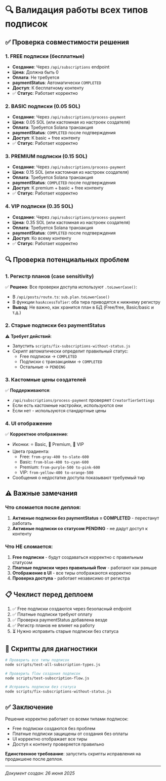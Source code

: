 # 🔍 Валидация работы всех типов подписок

## ✅ Проверка совместимости решения

### 1. **FREE подписки (бесплатные)**
- **Создание**: Через `/api/subscriptions` endpoint
- **Цена**: Должна быть 0
- **Оплата**: Не требуется
- **paymentStatus**: Автоматически `COMPLETED`
- **Доступ**: К бесплатному контенту
- ✅ **Статус**: Работает корректно

### 2. **BASIC подписки (0.05 SOL)**
- **Создание**: Через `/api/subscriptions/process-payment`
- **Цена**: 0.05 SOL (или кастомная из настроек создателя)
- **Оплата**: Требуется Solana транзакция
- **paymentStatus**: `COMPLETED` после подтверждения
- **Доступ**: К basic + free контенту
- ✅ **Статус**: Работает корректно

### 3. **PREMIUM подписки (0.15 SOL)**
- **Создание**: Через `/api/subscriptions/process-payment`
- **Цена**: 0.15 SOL (или кастомная из настроек создателя)
- **Оплата**: Требуется Solana транзакция
- **paymentStatus**: `COMPLETED` после подтверждения
- **Доступ**: К premium + basic + free контенту
- ✅ **Статус**: Работает корректно

### 4. **VIP подписки (0.35 SOL)**
- **Создание**: Через `/api/subscriptions/process-payment`
- **Цена**: 0.35 SOL (или кастомная из настроек создателя)
- **Оплата**: Требуется Solana транзакция
- **paymentStatus**: `COMPLETED` после подтверждения
- **Доступ**: Ко всему контенту
- ✅ **Статус**: Работает корректно

## 🔍 Проверка потенциальных проблем

### 1. **Регистр планов (case sensitivity)**
✅ **Решено**: Все проверки доступа используют `.toLowerCase()`:
- В `/api/posts/route.ts`: `sub.plan.toLowerCase()`
- В функции `hasAccessToTier`: оба тира приводятся к нижнему регистру
- **Вывод**: Не важно, как хранится план в БД (Free/free, Basic/basic и т.д.)

### 2. **Старые подписки без paymentStatus**
⚠️ **Требует действий**:
- Запустить `scripts/fix-subscriptions-without-status.js`
- Скрипт автоматически определит правильный статус:
  - Free подписки → `COMPLETED`
  - Подписки с транзакциями → `COMPLETED`
  - Остальные → `PENDING`

### 3. **Кастомные цены создателей**
✅ **Поддерживаются**: 
- `/api/subscriptions/process-payment` проверяет `CreatorTierSettings`
- Если есть кастомные настройки, используются они
- Если нет - используются стандартные цены

### 4. **UI отображение**
✅ **Корректное отображение**:
- Иконки: ⭐ Basic, 💎 Premium, 👑 VIP
- Цвета градиента:
  - Free: `from-gray-400 to-slate-600`
  - Basic: `from-blue-400 to-cyan-600`
  - Premium: `from-purple-500 to-pink-600`
  - VIP: `from-yellow-400 to-orange-500`
- Сообщения о недостатке доступа показывают требуемый тир

## ⚠️ Важные замечания

### Что сломается после деплоя:
1. **Активные подписки без paymentStatus = COMPLETED** - перестанут работать
2. **Активные подписки со статусом PENDING** - не дадут доступ к контенту

### Что НЕ сломается:
1. **Free подписки** - будут создаваться корректно с правильным статусом
2. **Платные подписки через правильный flow** - работают как раньше
3. **Отображение в UI** - все тиры отображаются корректно
4. **Проверка доступа** - работает независимо от регистра

## 📋 Чеклист перед деплоем

1. ✅ Free подписки создаются через безопасный endpoint
2. ✅ Платные подписки требуют оплату
3. ✅ Проверка paymentStatus добавлена везде
4. ✅ Регистр планов не влияет на работу
5. ⏳ Нужно исправить старые подписки без статуса

## 🚀 Скрипты для диагностики

```bash
# Проверить все типы подписок
node scripts/test-all-subscription-types.js

# Проверить flow создания подписок  
node scripts/test-subscription-flow.js

# Исправить подписки без статуса
node scripts/fix-subscriptions-without-status.js
```

## ✅ Заключение

Решение корректно работает со всеми типами подписок:
- Free подписки создаются без проблем
- Платные подписки защищены от создания без оплаты
- UI корректно отображает все тиры
- Доступ к контенту проверяется правильно

**Единственное требование**: запустить скрипты исправления на продакшене после деплоя.

---
*Документ создан: 26 июня 2025* 